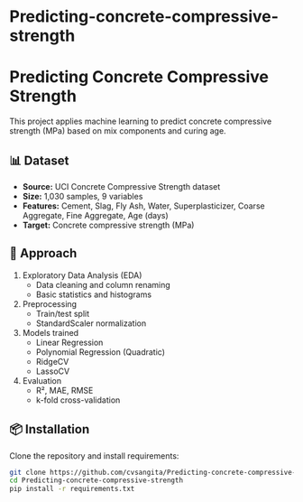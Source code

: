 # Predicting-concrete-compressive-strength
# Predicting Concrete Compressive Strength

This project applies machine learning to predict concrete compressive strength (MPa) based on mix components and curing age.

## 📊 Dataset
- **Source:** UCI Concrete Compressive Strength dataset  
- **Size:** 1,030 samples, 9 variables  
- **Features:** Cement, Slag, Fly Ash, Water, Superplasticizer, Coarse Aggregate, Fine Aggregate, Age (days)  
- **Target:** Concrete compressive strength (MPa)  

## 🚀 Approach
1. Exploratory Data Analysis (EDA)  
   - Data cleaning and column renaming  
   - Basic statistics and histograms  
2. Preprocessing  
   - Train/test split  
   - StandardScaler normalization  
3. Models trained  
   - Linear Regression  
   - Polynomial Regression (Quadratic)  
   - RidgeCV  
   - LassoCV  
4. Evaluation  
   - R², MAE, RMSE  
   - k-fold cross-validation  

## 📦 Installation
Clone the repository and install requirements:

```bash
git clone https://github.com/cvsangita/Predicting-concrete-compressive-strength.git
cd Predicting-concrete-compressive-strength
pip install -r requirements.txt
